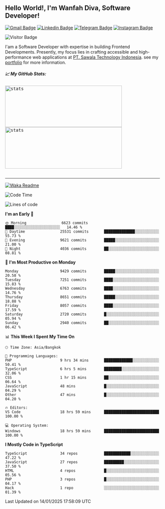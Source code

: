 ## Hello World!, I'm Wanfah Diva, Software Developer!

[![Gmail Badge](https://img.shields.io/badge/-Gmail-white?style=plastic&logo=Gmail&link=mailto:aditputrafirmansyah@gmail.com)](mailto:wanfahdivaa@gmail.com)
[![Linkedin Badge](https://img.shields.io/badge/-LinkedIn-blue?style=plastic&logo=Linkedin&link=https://www.linkedin.com/in/aditputrafirmansyah/)](https://www.linkedin.com/in/wanfahdiva/)
[![Telegram Badge](https://img.shields.io/badge/-Telegram-blue?style=plastic&logo=telegram&link=https://t.me/Adithya_13)](https://t.me/wanfahdiva)
[![Instagram Badge](https://img.shields.io/badge/-Instagram-white?style=plastic&logo=instagram&link=https://www.instagram.com/adithya_firmansyahputra/)](https://www.instagram.com/wnfhdva/)

![Visitor Badge](https://visitor-badge.laobi.icu/badge?page_id=wanfahdiva.wanfahdiva)

<p>
I'am a Software Developer with expertise in building Frontend Developments.
Presently, my focus lies in crafting accessible and high-performance web applications at  <a href="https://sawala/tech" target="_blank">PT. Sawala Technology Indonesia</a>. see my <a href="http://wanfahdiva-com.vercel.app/" target="_blank">portfolio</a> for more information.
</p>

<h5 align="left">
  
📈 **My GitHub Stats:**

</h5>

<div align="left">
<kbd>
  <img height="135em" width="380em" alt="stats" src="https://github-readme-stats.vercel.app/api?username=wanfahdiva&theme=transparent&hide_border=true&include_all_commits=true&hide_title=true"></kbd>
</kbd>
<kbd>
    <img height="135em" width="380em" alt="stats" src="https://github-readme-activity-graph.vercel.app/graph?username=wanfahdiva&theme=react&hide_title=true"></kbd>
</div>

<br />

---

[![Waka Readme](https://github.com/wanfahdiva/wanfahdiva/actions/workflows/waka.yml/badge.svg)](https://github.com/wanfahdiva/wanfahdiva/actions/workflows/waka.yml)

<!--START_SECTION:waka-->
![Code Time](http://img.shields.io/badge/Code%20Time-1%2C608%20hrs%2013%20mins-blue)

![Lines of code](https://img.shields.io/badge/From%20Hello%20World%20I%27ve%20Written-22.1%20million%20lines%20of%20code-blue)

**I'm an Early 🐤** 

```text
🌞 Morning                6623 commits        ████░░░░░░░░░░░░░░░░░░░░░   14.46 % 
🌆 Daytime                25531 commits       ██████████████░░░░░░░░░░░   55.73 % 
🌃 Evening                9621 commits        █████░░░░░░░░░░░░░░░░░░░░   21.00 % 
🌙 Night                  4036 commits        ██░░░░░░░░░░░░░░░░░░░░░░░   08.81 % 
```
📅 **I'm Most Productive on Monday** 

```text
Monday                   9429 commits        █████░░░░░░░░░░░░░░░░░░░░   20.58 % 
Tuesday                  7251 commits        ████░░░░░░░░░░░░░░░░░░░░░   15.83 % 
Wednesday                6763 commits        ████░░░░░░░░░░░░░░░░░░░░░   14.76 % 
Thursday                 8651 commits        █████░░░░░░░░░░░░░░░░░░░░   18.88 % 
Friday                   8057 commits        ████░░░░░░░░░░░░░░░░░░░░░   17.59 % 
Saturday                 2720 commits        █░░░░░░░░░░░░░░░░░░░░░░░░   05.94 % 
Sunday                   2940 commits        ██░░░░░░░░░░░░░░░░░░░░░░░   06.42 % 
```


📊 **This Week I Spent My Time On** 

```text
🕑︎ Time Zone: Asia/Bangkok

💬 Programming Languages: 
PHP                      9 hrs 34 mins       █████████████░░░░░░░░░░░░   50.41 % 
TypeScript               6 hrs 5 mins        ████████░░░░░░░░░░░░░░░░░   32.06 % 
CSS                      1 hr 15 mins        ██░░░░░░░░░░░░░░░░░░░░░░░   06.64 % 
JavaScript               48 mins             █░░░░░░░░░░░░░░░░░░░░░░░░   04.29 % 
Other                    47 mins             █░░░░░░░░░░░░░░░░░░░░░░░░   04.20 % 

🔥 Editors: 
VS Code                  18 hrs 59 mins      █████████████████████████   100.00 % 

💻 Operating System: 
Windows                  18 hrs 59 mins      █████████████████████████   100.00 % 
```

**I Mostly Code in TypeScript** 

```text
TypeScript               34 repos            ████████████░░░░░░░░░░░░░   47.22 % 
JavaScript               27 repos            █████████░░░░░░░░░░░░░░░░   37.50 % 
HTML                     4 repos             █░░░░░░░░░░░░░░░░░░░░░░░░   05.56 % 
PHP                      3 repos             █░░░░░░░░░░░░░░░░░░░░░░░░   04.17 % 
Hack                     1 repo              ░░░░░░░░░░░░░░░░░░░░░░░░░   01.39 % 
```




 Last Updated on 14/01/2025 17:58:09 UTC
<!--END_SECTION:waka-->
